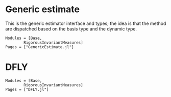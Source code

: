 # Generic estimate

This is the generic estimator interface and types; the idea is that the method are dispatched based on the basis type
and the dynamic type.


```@autodocs
Modules = [Base, 
        RigorousInvariantMeasures]
Pages = ["GenericEstimate.jl"]
```

# DFLY
```@autodocs
Modules = [Base, 
        RigorousInvariantMeasures]
Pages = ["DFLY.jl"]
```
